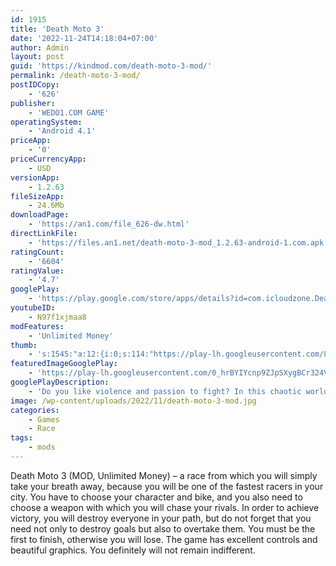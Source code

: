 ```yaml
---
id: 1915
title: 'Death Moto 3'
date: '2022-11-24T14:18:04+07:00'
author: Admin
layout: post
guid: 'https://kindmod.com/death-moto-3-mod/'
permalink: /death-moto-3-mod/
postIDCopy:
    - '626'
publisher:
    - 'WEDO1.COM GAME'
operatingSystem:
    - 'Android 4.1'
priceApp:
    - '0'
priceCurrencyApp:
    - USD
versionApp:
    - 1.2.63
fileSizeApp:
    - 24.6Mb
downloadPage:
    - 'https://an1.com/file_626-dw.html'
directLinkFile:
    - 'https://files.an1.net/death-moto-3-mod_1.2.63-android-1.com.apk'
ratingCount:
    - '6604'
ratingValue:
    - '4.7'
googlePlay:
    - 'https://play.google.com/store/apps/details?id=com.icloudzone.DeathMoto3'
youtubeID:
    - N97f1xjmaa8
modFeatures:
    - 'Unlimited Money'
thumb:
    - 's:1545:"a:12:{i:0;s:114:"https://play-lh.googleusercontent.com/89HGBQtUSt5zMvG59BZxNVq0ois7KzeitMu756jMWY1G1TWtc4jKzyr3NoTAgZ_Lrg=w526-h296";i:1;s:116:"https://play-lh.googleusercontent.com/KEmYSTExhig7NIo11U6el1lgOjSHAoiWryQ69RaGyvaY5pkUYUFlmisGDbLsYOF8jXqz=w526-h296";i:2;s:115:"https://play-lh.googleusercontent.com/OWdEmcu_eRiZ65iyk1MWN22qjaaTIUGGigIz1gEU5dQi6c_rKSSeLI_rAHsZo6Tk7Ss=w526-h296";i:3;s:115:"https://play-lh.googleusercontent.com/jdcTZRZEy9GJbhL-86wdD_D5vuri_CbRr_hlMwYbjDMiQLWAddavRBmkvG7gW3-Sos4=w526-h296";i:4;s:115:"https://play-lh.googleusercontent.com/eWhcVT3UYnaKy4XJz2xwXc7mJ1zLkM_pYQKjwPxUx1fJ9uqMw1N7aTuLNCmaFAgrMJo=w526-h296";i:5;s:115:"https://play-lh.googleusercontent.com/wH0fM0AztCKUaDAmpl7K1ZDir1vHR0m9BluGBKdzJelztzlPbQCrbCuyn4DXCupDo2M=w526-h296";i:6;s:114:"https://play-lh.googleusercontent.com/3WCzyD0Zd52FhWJTAswS52MLoV97tNnRQlrtlxUTIwAVWcF2iRlG5ApS_uAEBbba6A=w526-h296";i:7;s:115:"https://play-lh.googleusercontent.com/l3Bkeu0Rf_W4LpVF9InT-mh01Lg85hrX82yyuv1yTIkJXZPsUPahh24c9sjheBZJ3OE=w526-h296";i:8;s:116:"https://play-lh.googleusercontent.com/Kej5DbHpVJCtnhEYxXr9XIFIbrz3U_ohsB_W2Nz_PAe-4O-Pk7tRi_CXkO00AzZf9eS7=w526-h296";i:9;s:116:"https://play-lh.googleusercontent.com/px6KXWyvdAb5vykLPBJtvCBY6BtjXjcWjkvwaTNyeux-qCyJ5iAlymDmMB3YVGRM5lDt=w526-h296";i:10;s:115:"https://play-lh.googleusercontent.com/NXJtnaj2zlQ6jYV-SXR96nOBDcL4lsrE5qZ33v5IMLmTMr0D8rylZDPZcX46od6ccM8=w526-h296";i:11;s:114:"https://play-lh.googleusercontent.com/hIVWL8E0JM0fgyp4MeWv9ene_1H__Rj8xwnJQCcNcPCX5kIgEBZIlXnIBtKVUW7rAA=w526-h296";}";'
featuredImageGooglePlay:
    - 'https://play-lh.googleusercontent.com/0_hrBYIYcnp9ZJpSXygBCr324V_BgnEXdF5cRi4hMn4dOzq0oepJh-rhEkyVPh7egNs'
googlePlayDescription:
    - 'Do you like violence and passion to fight? In this chaotic world is fast, in case of be placed in jeopardy to blaze a new trail. Beyond those rookie driver, never slow down, would be smashed to pieces.Remember when you ride the motorcycle, everything changed, past life was gone. We have to go beyond the front of the opponent; whether it is in what way.> Intense chase, fierce fighting achieves the king of road.'
image: /wp-content/uploads/2022/11/death-moto-3-mod.jpg
categories:
    - Games
    - Race
tags:
    - mods
---
```


Death Moto 3 (MOD, Unlimited Money) – a race from which you will simply take your breath away, because you will be one of the fastest racers in your city. You have to choose your character and bike, and you also need to choose a weapon with which you will chase your rivals. In order to achieve victory, you will destroy everyone in your path, but do not forget that you need not only to destroy goals but also to overtake them. You must be the first to finish, otherwise you will lose. The game has excellent controls and beautiful graphics. You definitely will not remain indifferent.